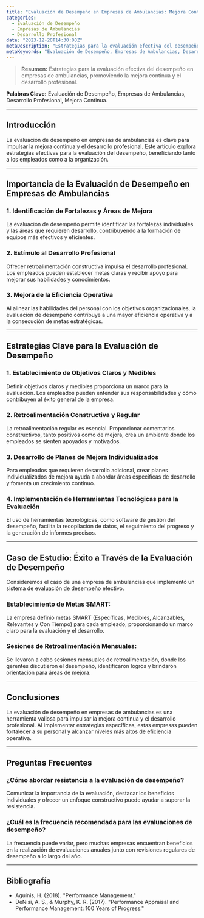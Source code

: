```yaml
---
title: "Evaluación de Desempeño en Empresas de Ambulancias: Mejora Continua y Desarrollo"
categories:
  - Evaluación de Desempeño
  - Empresas de Ambulancias
  - Desarrollo Profesional
date: "2023-12-20T14:30:00Z"
metaDescription: "Estrategias para la evaluación efectiva del desempeño en empresas de ambulancias, promoviendo la mejora continua y el desarrollo profesional."
metaKeywords: "Evaluación de Desempeño, Empresas de Ambulancias, Desarrollo Profesional, Mejora Continua"
---
```


> **Resumen:** Estrategias para la evaluación efectiva del desempeño en empresas de ambulancias, promoviendo la mejora continua y el desarrollo profesional.

**Palabras Clave:** Evaluación de Desempeño, Empresas de Ambulancias, Desarrollo Profesional, Mejora Continua.

---

## Introducción

La evaluación de desempeño en empresas de ambulancias es clave para impulsar la mejora continua y el desarrollo profesional. Este artículo explora estrategias efectivas para la evaluación del desempeño, beneficiando tanto a los empleados como a la organización.

---

## Importancia de la Evaluación de Desempeño en Empresas de Ambulancias

### **1. Identificación de Fortalezas y Áreas de Mejora**

La evaluación de desempeño permite identificar las fortalezas individuales y las áreas que requieren desarrollo, contribuyendo a la formación de equipos más efectivos y eficientes.

### **2. Estímulo al Desarrollo Profesional**

Ofrecer retroalimentación constructiva impulsa el desarrollo profesional. Los empleados pueden establecer metas claras y recibir apoyo para mejorar sus habilidades y conocimientos.

### **3. Mejora de la Eficiencia Operativa**

Al alinear las habilidades del personal con los objetivos organizacionales, la evaluación de desempeño contribuye a una mayor eficiencia operativa y a la consecución de metas estratégicas.

---

## Estrategias Clave para la Evaluación de Desempeño

### **1. Establecimiento de Objetivos Claros y Medibles**

Definir objetivos claros y medibles proporciona un marco para la evaluación. Los empleados pueden entender sus responsabilidades y cómo contribuyen al éxito general de la empresa.

### **2. Retroalimentación Constructiva y Regular**

La retroalimentación regular es esencial. Proporcionar comentarios constructivos, tanto positivos como de mejora, crea un ambiente donde los empleados se sienten apoyados y motivados.

### **3. Desarrollo de Planes de Mejora Individualizados**

Para empleados que requieren desarrollo adicional, crear planes individualizados de mejora ayuda a abordar áreas específicas de desarrollo y fomenta un crecimiento continuo.

### **4. Implementación de Herramientas Tecnológicas para la Evaluación**

El uso de herramientas tecnológicas, como software de gestión del desempeño, facilita la recopilación de datos, el seguimiento del progreso y la generación de informes precisos.

---

## Caso de Estudio: Éxito a Través de la Evaluación de Desempeño

Consideremos el caso de una empresa de ambulancias que implementó un sistema de evaluación de desempeño efectivo.

### **Establecimiento de Metas SMART:**
La empresa definió metas SMART (Específicas, Medibles, Alcanzables, Relevantes y Con Tiempo) para cada empleado, proporcionando un marco claro para la evaluación y el desarrollo.

### **Sesiones de Retroalimentación Mensuales:**
Se llevaron a cabo sesiones mensuales de retroalimentación, donde los gerentes discutieron el desempeño, identificaron logros y brindaron orientación para áreas de mejora.

---

## Conclusiones

La evaluación de desempeño en empresas de ambulancias es una herramienta valiosa para impulsar la mejora continua y el desarrollo profesional. Al implementar estrategias específicas, estas empresas pueden fortalecer a su personal y alcanzar niveles más altos de eficiencia operativa.

---

## Preguntas Frecuentes

### ¿Cómo abordar resistencia a la evaluación de desempeño?

Comunicar la importancia de la evaluación, destacar los beneficios individuales y ofrecer un enfoque constructivo puede ayudar a superar la resistencia.

### ¿Cuál es la frecuencia recomendada para las evaluaciones de desempeño?

La frecuencia puede variar, pero muchas empresas encuentran beneficios en la realización de evaluaciones anuales junto con revisiones regulares de desempeño a lo largo del año.

---

## Bibliografía

- Aguinis, H. (2018). "Performance Management."
- DeNisi, A. S., & Murphy, K. R. (2017). "Performance Appraisal and Performance Management: 100 Years of Progress." 
